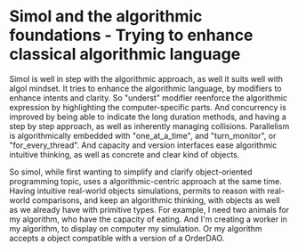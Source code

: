 # Simol and the algorithmic foundations - Trying to enhance classical algorithmic language

Simol is well in step with the algorithmic approach, as well it suits well with algol mindset. It tries to enhance the algorithmic language, by modifiers to enhance intents and clarity. So "underst" modifier reenforce the algorithmic expression by highlighting the computer-specific parts. And concurrency is improved by being able to indicate the long duration methods, and having a step by step approach, as well as inherently managing collisions. Parallelism is algorithmically embedded with "one_at_a_time", and "turn_monitor", or "for_every_thread". And capacity and version interfaces ease algorithmic intuitive thinking, as well as concrete and clear kind of objects.

So simol, while first wanting to simplify and clarify object-oriented programming topic, uses a algorithmic-centric approach at the same time.
Having intuitive real-world objects simulations, permits to reason with real-world comparisons, and keep an algorithmic thinking, with objects as well as we already have with primitive types. For example, I need two animals for my algorithm, who have the capacity of eating. And I'm creating a worker in my algorithm, to display on computer my simulation. Or my algorithm accepts a object compatible with a version of a OrderDAO.
